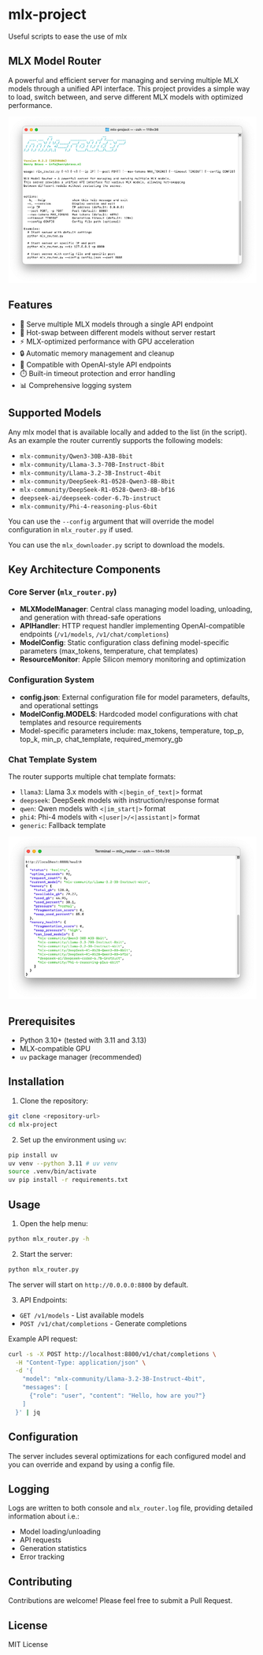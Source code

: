 # mlx-project
Useful scripts to ease the use of mlx

## MLX Model Router

A powerful and efficient server for managing and serving multiple MLX models through a unified API interface. This project provides a simple way to load, switch between, and serve different MLX models with optimized performance.

![mlx-router](mlx-router-help-menu.png)

## Features

- 🚀 Serve multiple MLX models through a single API endpoint
- 🔄 Hot-swap between different models without server restart
- ⚡ MLX-optimized performance with GPU acceleration
- 🔒 Automatic memory management and cleanup
- 🎯 Compatible with OpenAI-style API endpoints
- ⏱️ Built-in timeout protection and error handling
- 📊 Comprehensive logging system

## Supported Models

Any mlx model that is available locally and added to the list (in the script). As an example the router currently supports the following models:
- `mlx-community/Qwen3-30B-A3B-8bit`
- `mlx-community/Llama-3.3-70B-Instruct-8bit`
- `mlx-community/Llama-3.2-3B-Instruct-4bit`
- `mlx-community/DeepSeek-R1-0528-Qwen3-8B-8bit`
- `mlx-community/DeepSeek-R1-0528-Qwen3-8B-bf16`
- `deepseek-ai/deepseek-coder-6.7b-instruct`
- `mlx-community/Phi-4-reasoning-plus-6bit`

You can use the `--config` argument that will override the model configuration in `mlx_router.py` if used.

You can use the `mlx_downloader.py` script to download the models.

## Key Architecture Components

### Core Server (`mlx_router.py`)
- **MLXModelManager**: Central class managing model loading, unloading, and generation with thread-safe operations
- **APIHandler**: HTTP request handler implementing OpenAI-compatible endpoints (`/v1/models`, `/v1/chat/completions`)
- **ModelConfig**: Static configuration class defining model-specific parameters (max_tokens, temperature, chat templates)
- **ResourceMonitor**: Apple Silicon memory monitoring and optimization

### Configuration System
- **config.json**: External configuration file for model parameters, defaults, and operational settings
- **ModelConfig.MODELS**: Hardcoded model configurations with chat templates and resource requirements
- Model-specific parameters include: max_tokens, temperature, top_p, top_k, min_p, chat_template, required_memory_gb

### Chat Template System
The router supports multiple chat template formats:
- `llama3`: Llama 3.x models with `<|begin_of_text|>` format
- `deepseek`: DeepSeek models with instruction/response format
- `qwen`: Qwen models with `<|im_start|>` format  
- `phi4`: Phi-4 models with `<|user|>/<|assistant|>` format
- `generic`: Fallback template

![mlx-router-health-api](mlx-router-health-api.png)

## Prerequisites

- Python 3.10+ (tested with 3.11 and 3.13)
- MLX-compatible GPU
- `uv` package manager (recommended)

## Installation

1. Clone the repository:
```bash
git clone <repository-url>
cd mlx-project
```

2. Set up the environment using `uv`:
```bash
pip install uv
uv venv --python 3.11 # uv venv
source .venv/bin/activate
uv pip install -r requirements.txt
```

## Usage

1. Open the help menu:
```bash
python mlx_router.py -h 
```

2. Start the server:
```bash
python mlx_router.py
```

The server will start on `http://0.0.0.0:8800` by default.

3. API Endpoints:

- `GET /v1/models` - List available models
- `POST /v1/chat/completions` - Generate completions

Example API request:
```bash
curl -s -X POST http://localhost:8800/v1/chat/completions \
  -H "Content-Type: application/json" \
  -d '{
    "model": "mlx-community/Llama-3.2-3B-Instruct-4bit",
    "messages": [
      {"role": "user", "content": "Hello, how are you?"}
    ]
  }' | jq
```

## Configuration

The server includes several optimizations for each configured model and you can override and expand by using a config file.

## Logging

Logs are written to both console and `mlx_router.log` file, providing detailed information about i.e.:
- Model loading/unloading
- API requests
- Generation statistics
- Error tracking

## Contributing

Contributions are welcome! Please feel free to submit a Pull Request.

## License

MIT License